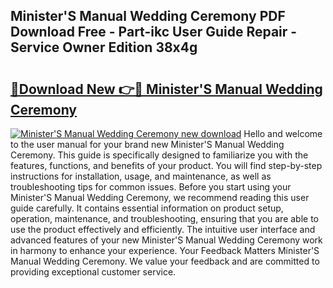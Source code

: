 ## Minister'S Manual Wedding Ceremony PDF Download Free - Part-ikc User Guide Repair - Service Owner Edition 38x4g

# <h2><a href="http://cf15107.oget.top/?id=Minister%27S+Manual+Wedding+Ceremony">🔗Download New 👉🔴 Minister'S Manual Wedding Ceremony</a></h2>

[![Minister'S Manual Wedding Ceremony new download](https://i.imgur.com/5g1atiW.png)](http://cf15107.oget.top/?id=Minister%27S+Manual+Wedding+Ceremony)
Hello and welcome to the user manual for your brand new Minister'S Manual Wedding Ceremony. This guide is specifically designed to familiarize you with the features, functions, and benefits of your product. You will find step-by-step instructions for installation, usage, and maintenance, as well as troubleshooting tips for common issues. Before you start using your Minister'S Manual Wedding Ceremony, we recommend reading this user guide carefully. It contains essential information on product setup, operation, maintenance, and troubleshooting, ensuring that you are able to use the product effectively and efficiently. The intuitive user interface and advanced features of your new Minister'S Manual Wedding Ceremony work in harmony to enhance your experience. Your Feedback Matters Minister'S Manual Wedding Ceremony. We value your feedback and are committed to providing exceptional customer service.
